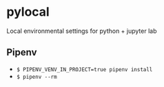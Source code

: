 # pylocal
Local environmental settings for python + jupyter lab

## Pipenv
- `$ PIPENV_VENV_IN_PROJECT=true pipenv install`
- `$ pipenv --rm`
